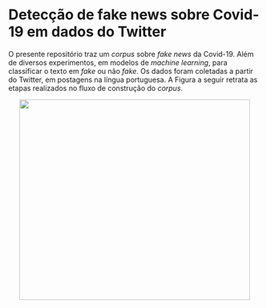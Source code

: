 # Detecção de fake news sobre Covid-19 em dados do Twitter
O presente repositório traz um *corpus* sobre *fake news* da Covid-19. Além de diversos experimentos, em modelos de *machine learning*, para classificar o texto em *fake* ou não *fake*. Os dados foram coletadas a partir do Twitter, em postagens na língua portuguesa.
A Figura a seguir retrata as etapas realizados no fluxo de construção do *corpus*. 

<p align="center">
  <img width="460" height="400" src="https://user-images.githubusercontent.com/59830026/115704425-bf24e500-a341-11eb-87a0-e4c9a2ba27ef.PNG">
</p>

